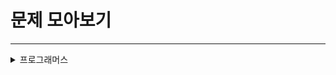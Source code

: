# 문제 모아보기

---

<details>
<summary>프로그래머스</summary>

### Level 1

- [1845_폰켓몬](https://school.programmers.co.kr/learn/courses/30/lessons/1845)
- [12906_같은 숫자는 싫어](https://school.programmers.co.kr/learn/courses/30/lessons/12906)
- [42576_완주하지 못한 선수](https://school.programmers.co.kr/learn/courses/30/lessons/42576)
- [42840_모의고사](https://school.programmers.co.kr/learn/courses/30/lessons/42840)
- [86491_최소직사각형](https://school.programmers.co.kr/learn/courses/30/lessons/86491)

---

### Level 2

- [12909_올바른 괄호](https://school.programmers.co.kr/learn/courses/30/lessons/12909)
- [42577_전화번호 목록](https://school.programmers.co.kr/learn/courses/30/lessons/42577)
- [42578_의상](https://school.programmers.co.kr/learn/courses/30/lessons/42578)
- [42583_다리를 지나는 트럭](https://school.programmers.co.kr/learn/courses/30/lessons/42583)
- [42586_기능개발](https://school.programmers.co.kr/learn/courses/30/lessons/42586)
- [42587_프로세스](https://school.programmers.co.kr/learn/courses/30/lessons/42587)
- [42626_더 맵게](https://school.programmers.co.kr/learn/courses/30/lessons/42626)
- [42747_H-Index](https://school.programmers.co.kr/learn/courses/30/lessons/42747)
- [43165_타겟 넘버](https://school.programmers.co.kr/learn/courses/30/lessons/43165)

---

### Level 3

- [42579_베스트앨범](https://school.programmers.co.kr/learn/courses/30/lessons/42579)
- [42628_이중우선순위큐](https://school.programmers.co.kr/learn/courses/30/lessons/42628)
</details>


